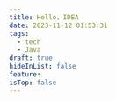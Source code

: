 ```yaml
---
title: Hello，IDEA
date: 2023-11-12 01:53:31
tags:
  - tech
  - Java
draft: true
hideInList: false
feature: 
isTop: false
---
```





<!--more-->